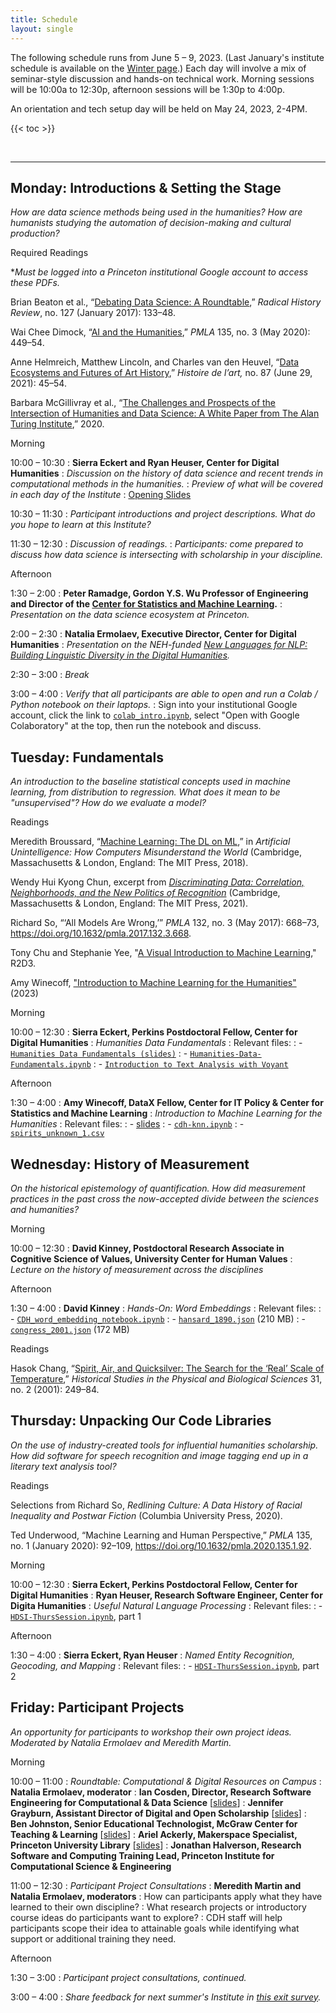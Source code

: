 ```yaml
---
title: Schedule
layout: single
---
```


The following schedule runs from June 5 – 9, 2023. (Last January's institute schedule is available on the [Winter page](/hds-institute/schedule/2023-01).) Each day will involve a mix of seminar-style discussion and hands-on technical work. Morning sessions will be 10:00a to 12:30p, afternoon sessions will be 1:30p to 4:00p. 

An orientation and tech setup day will be held on May 24, 2023, 2-4PM.

{{< toc >}}

<br>

***********

## Monday: Introductions & Setting the Stage

*How are data science methods being used in the humanities? How are humanists studying the automation of decision-making and cultural production?*

<span class="headlinks">Required Readings</span>

\*<em>Must be logged into a Princeton institutional Google account to access these PDFs.</em>

Brian Beaton et al., “[Debating Data Science: A Roundtable](https://drive.google.com/file/d/17E26kC1sb-Ou-3FLbnfVyACw5T_eqGEu/view?usp=share_link),” _Radical History Review_, no. 127 (January 2017): 133–48.

Wai Chee Dimock, “[AI and the Humanities](https://drive.google.com/file/d/1MnvYC9C4x2vzrqpS44Koo-vHBsMVECi3/view?usp=share_link),” _PMLA_ 135, no. 3 (May 2020): 449–54.

Anne Helmreich, Matthew Lincoln, and Charles van den Heuvel, “[Data Ecosystems and Futures of Art History](https://drive.google.com/file/d/1wytS8LdlMqSy7YDb6as-gpRwI86Q29RQ/view?usp=share_link),” *Histoire de l’art,* no. 87 (June 29, 2021): 45–54.

Barbara McGillivray et al., “[The Challenges and Prospects of the Intersection of Humanities and Data Science: A White Paper from The Alan Turing Institute](https://drive.google.com/file/d/1cfLtHgv31BJuusZjy6OO2Yc3ledxtvLx/view?usp=share_link),” 2020.

<span class="headlinks">Morning</span>

<span class="color">10:00 – 10:30</span>
: **Sierra Eckert and Ryan Heuser, Center for Digital Humanities**
: *Discussion on the history of data science and recent trends in computational methods in the humanities.*
: *Preview of what will be covered in each day of the Institute*
: [Opening Slides](/hds-institute/pdf/2022-01-09_Institute_Opening_Comments.pdf)

<span class="color">10:30 – 11:30</span>
: *Participant introductions and project descriptions. What do you hope to learn at this Institute?*

<span class="color">11:30 – 12:30</span>
: *Discussion of readings.*
: *Participants: come prepared to discuss how data science is intersecting with scholarship in your discipline.*

<span class="headlinks">Afternoon<span>

<span class="color">1:30 – 2:00</span>
: **Peter Ramadge, Gordon Y.S. Wu Professor of Engineering and Director of the [Center for Statistics and Machine Learning](https://csml.princeton.edu/).**
: *Presentation on the data science ecosystem at Princeton.*

<span class="color">2:00 – 2:30</span>
: **Natalia Ermolaev, Executive Director, Center for Digital Humanities**
: *Presentation on the NEH-funded [New Languages for NLP: Building Linguistic Diversity in the Digital Humanities](https://newnlp.princeton.edu/).*

<span class="color">2:30 – 3:00</span>
: *Break*

<span class="color">3:00 – 4:00</span>
: *Verify that all participants are able to open and run a Colab / Python notebook on their laptops.*
: Sign into your institutional Google account, click the link to [`colab_intro.ipynb`](https://drive.google.com/file/d/1nfjN0v6z5_DcSYqFOD4JRKtG9yDhXtKr/view?usp=sharing), select "Open with Google Colaboratory" at the top, then run the notebook and discuss.

## Tuesday: Fundamentals

*An introduction to the baseline statistical concepts used in machine learning, from distribution to regression. What does it mean to be "unsupervised"? How do we evaluate a model?*

<span class="headlinks">Readings</span>

Meredith Broussard, “[Machine Learning: The DL on ML](https://drive.google.com/file/d/18kElRW7hVdz8W9QZ_Hv48O06fXQkSnYS/view?usp=sharing),” in *Artificial Unintelligence: How Computers Misunderstand the World* (Cambridge, Massachusetts & London, England: The MIT Press, 2018).

Wendy Hui Kyong Chun, excerpt from *[Discriminating Data: Correlation, Neighborhoods, and the New Politics of Recognition](https://drive.google.com/file/d/1VLZ9P3_IYriVORbu3Np_y0O_-3Vuvzf1/view?usp=share_link)* (Cambridge, Massachusetts & London, England: The MIT Press, 2021).

Richard So, “‘All Models Are Wrong,’” _PMLA_ 132, no. 3 (May 2017): 668–73, <https://doi.org/10.1632/pmla.2017.132.3.668>.

Tony Chu and Stephanie Yee, "[A Visual Introduction to Machine Learning](http://www.r2d3.us/visual-intro-to-machine-learning-part-1/)," R2D3.

Amy Winecoff, ["Introduction to Machine Learning for the Humanities"](https://github.com/amywinecoff/ml-teaching/blob/main/cdh/presentation/winecoff_intro_ml_humanities.pdf) (2023)

<span class="headlinks">Morning</span>

<span class="color">10:00 – 12:30</span>
: **Sierra Eckert, Perkins Postdoctoral Fellow, Center for Digital Humanities**
: *Humanities Data Fundamentals*
: Relevant files:
: - [`Humanities Data Fundamentals (slides)`](https://docs.google.com/presentation/d/1sl22NkfGyWIg9pq2yzW4K-_LcX45DaqNWmfFRbDce_g/edit?usp=sharing)
: - [`Humanities-Data-Fundamentals.ipynb`](https://drive.google.com/file/d/1t3UKhFtQzvlfilxSUT5QhXePwVk9xw1f/view?usp=share_link)
: - [`Introduction to Text Analysis with Voyant`](/hds-institute/pdf/Eckert-Text-Analysis-Introduction-to-Voyant.pdf)

<span class="headlinks">Afternoon</span>

<span class="color">1:30 – 4:00</span>
: **Amy Winecoff, DataX Fellow, Center for IT Policy & Center for Statistics and Machine Learning**
: *Introduction to Machine Learning for the Humanities*
: Relevant files:
: - [slides](https://docs.google.com/presentation/d/1iaCoTr1Ywmdq3kGvv5j-XcrkWXjtPbt52hZ_QZ2ZSpE/edit?usp=sharing)
: - [`cdh-knn.ipynb`](https://colab.research.google.com/drive/1inEExC3Utjo8reOZ9cIf9F4dKRY3EsA8?usp=sharing)
: - [`spirits_unknown_1.csv`](https://github.com/amywinecoff/ml-teaching/blob/main/cdh/presentation/spirits_unknown_1.csv)

## Wednesday: History of Measurement

*On the historical epistemology of quantification. How did measurement practices in the past cross the now-accepted divide between the sciences and humanities?*

<span class="headlinks">Morning</span>

<span class="color">10:00 – 12:30</span>
: **David Kinney, Postdoctoral Research Associate in Cognitive Science of Values, University Center for Human Values**
: *Lecture on the history of measurement across the disciplines*

<span class="headlinks">Afternoon</span>

<span class="color">1:30 – 4:00</span>
: **David Kinney**
: *Hands-On: Word Embeddings*
: Relevant files:
: - [`CDH_word_embedding_notebook.ipynb`](https://drive.google.com/file/d/12fpp2FZAn4beaN7YtknAanVOxG6Hna_8/view?usp=share_link)
: - [`hansard_1890.json`](https://drive.google.com/file/d/1jQOq_xKTD-BSawjsSbz3fVOjM6p6h6Mv/view?usp=sharing) (210 MB)
: - [`congress_2001.json`](https://drive.google.com/file/d/1HrlE5cRVouZtswkwBAIouz0yKCtSyqMQ/view?usp=sharing) (172 MB)

<span class="headlinks">Readings</span>

Hasok Chang, “[Spirit, Air, and Quicksilver: The Search for the ‘Real’ Scale of Temperature](https://drive.google.com/file/d/19AD3WiYn0ucR0Cs2PsRLzq8QKUkM4S0A/view?usp=sharing),” _Historical Studies in the Physical and Biological Sciences_ 31, no. 2 (2001): 249–84.

## Thursday: Unpacking Our Code Libraries

*On the use of industry-created tools for influential humanities scholarship. How did software for speech recognition and image tagging end up in a literary text analysis tool?*

<span class="headlinks">Readings</span>

Selections from Richard So, *Redlining Culture: A Data History of Racial Inequality and Postwar Fiction* (Columbia University Press, 2020).

Ted Underwood, “Machine Learning and Human Perspective,” _PMLA_ 135, no. 1 (January 2020): 92–109, <https://doi.org/10.1632/pmla.2020.135.1.92>.

<span class="headlinks">Morning</span>

<span class="color">10:00 – 12:30</span>
: **Sierra Eckert, Perkins Postdoctoral Fellow, Center for Digital Humanities**
: **Ryan Heuser, Research Software Engineer, Center for Digita Humanities**
: *Useful Natural Language Processing*
: Relevant files:
: - [`HDSI-ThursSession.ipynb`](https://colab.research.google.com/drive/1cEyCf24C1Nf6WvRJctMSKtB0JtQrpu8g#scrollTo=HDSI_Useful_NLP), part 1

<span class="headlinks">Afternoon</span>

<span class="color">1:30 – 4:00</span>
: **Sierra Eckert, Ryan Heuser**
: *Named Entity Recognition, Geocoding, and Mapping*
: Relevant files:
: - [`HDSI-ThursSession.ipynb`](https://colab.research.google.com/drive/1cEyCf24C1Nf6WvRJctMSKtB0JtQrpu8g#scrollTo=NER_Geocoding_and_Mapping), part 2

## Friday: Participant Projects

*An opportunity for participants to workshop their own project ideas. Moderated by Natalia Ermolaev and Meredith Martin.*

<span class="headlinks">Morning</span>

<span class="color">10:00 – 11:00</span>
: *Roundtable: Computational & Digital Resources on Campus*
: **Natalia Ermolaev, moderator**
: **Ian Cosden, Director, Research Software Engineering for Computational & Data Science** [[slides](/hds-institute/pdf/2023-01-13_Cosden_slides.pdf)]
: **Jennifer Grayburn, Assistant Director of Digital and Open Scholarship** [[slides](/hds-institute/pdf/2023-01-13_grayburn_slides.pdf)]
: **Ben Johnston, Senior Educational Technologist, McGraw Center for Teaching & Learning** [[slides](/hds-institute/pdf/2023-01-13_johnston_slides.pdf)]
: **Ariel Ackerly, Makerspace Specialist, Princeton University Library** [[slides](/hds-institute/pdf/2023-01-13_Ackerly_slides.pdf)]
: **Jonathan Halverson, Research Software and Computing Training Lead, Princeton Institute for Computational Science & Engineering**

<span class="color">11:00 – 12:30</span>
: *Participant Project Consultations*
: **Meredith Martin and Natalia Ermolaev, moderators**
: How can participants apply what they have learned to their own discipline?
: What research projects or introductory course ideas do participants want to explore?
: CDH staff will help participants scope their idea to attainable goals while identifying what support or additional training they need.

<span class="headlinks">Afternoon</span>

<span class="color">1:30 – 3:00</span>
: *Participant project consultations, continued.*

<span class="color">3:00 – 4:00</span>
: *Share feedback for next summer's Institute in [this exit survey](https://forms.gle/QnYGoz98GsM8k6gC6).*
